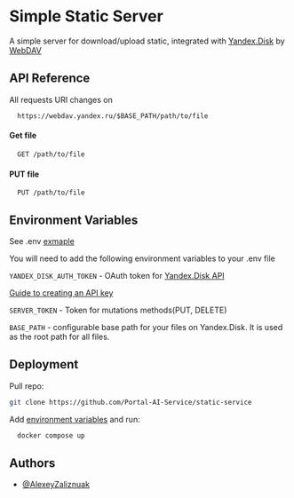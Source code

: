 
# Simple Static Server

A simple server for download/upload static, integrated with
[Yandex.Disk](https://disk.yandex.ru) by [WebDAV](http://www.webdav.org/specs/rfc4918.html)


## API Reference
All requests URI changes on

```http
  https://webdav.yandex.ru/$BASE_PATH/path/to/file
```

#### Get file
```http
  GET /path/to/file
```

#### PUT file
```http
  PUT /path/to/file
```

## Environment Variables

See .env [exmaple](.env.template)


You will need to add the following environment variables to your .env file

`YANDEX_DISK_AUTH_TOKEN` - OAuth token for [Yandex.Disk API](https://yandex.ru/dev/disk/)

[Guide to creating an API key](https://yandex.ru/dev/disk/doc/ru/concepts/quickstart#quickstart__oauth)

`SERVER_TOKEN` - Token for mutations methods(PUT, DELETE)

`BASE_PATH` - configurable base path for your files on Yandex.Disk. It is used as the root path for all files.


## Deployment

Pull repo:
```sh
git clone https://github.com/Portal-AI-Service/static-service
```

Add
[environment variables](#environment-variables)
and run:

```sh
  docker compose up
```


## Authors

- [@AlexeyZaliznuak](https://github.com/Alexey-zaliznuak)
